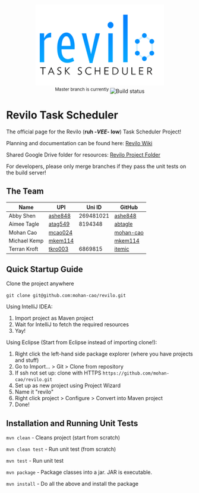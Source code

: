 <div align="center">
<a href="https://github.com/mohan-cao/revilo"><img style="display:inline-block;" src="./revilo.png" alt="Our logo WIP"></a>
<br>
<sup>Master branch is currently </sup><a href="https://travis-ci.com/mohan-cao/revilo"><img style="display:inline-block;" src="https://travis-ci.com/mohan-cao/revilo.svg?token=geujzTyWrzPD96doTGqK&branch=master" alt="Build status"></a>
</div>

# Revilo Task Scheduler

The official page for the Revilo (**ruh -*VEE*- low**) Task Scheduler Project!

Planning and documentation can be found here: [Revilo Wiki](https://github.com/mohan-cao/revilo/wiki)

Shared Google Drive folder for resources: [Revilo Project Folder](https://drive.google.com/open?id=0B6EjuC_mOLoyZ2NCa0RuOEp4Y3c)

For developers, please only merge branches if they pass the unit tests on the build server!

## The Team
| Name         | UPI     | Uni ID | GitHub    |
| ------------ | ------- | ------ | --------- |
| Abby Shen    | [ashe848](mailto:ashe848@aucklanduni.ac.nz) | 269481021 | [ashe848](http://www.github.com/ashe848)   |
| Aimee Tagle  | [atag549](mailto:atag549@aucklanduni.ac.nz) | 8194348 | [abtagle](http://www.github.com/abtagle)   |
| Mohan Cao    | [mcao024](mailto:mcao024@aucklanduni.ac.nz) | | [mohan-cao](http://www.github.com/mohan-cao) |
| Michael Kemp | [mkem114](mailto:mkem114@aucklanduni.ac.nz) | | [mkem114](http://www.github.com/mkem114)   |
| Terran Kroft | [tkro003](mailto:tkro003@aucklanduni.ac.nz) | 6869815 | [itemic](http://www.github.com/itemic)    |

## Quick Startup Guide

Clone the project anywhere

`git clone git@github.com:mohan-cao/revilo.git`

Using IntelliJ IDEA:

1. Import project as Maven project
2. Wait for IntelliJ to fetch the required resources
3. Yay!

Using Eclipse (Start from Eclipse instead of importing clone!):

1. Right click the left-hand side package explorer (where you have projects and stuff)
2. Go to Import... > Git > Clone from repository
3. If ssh not set up: clone with HTTPS `https://github.com/mohan-cao/revilo.git` 
4. Set up as new project using Project Wizard
5. Name it "revilo"
6. Right click project > Configure > Convert into Maven project
7. Done! 

## Installation and Running Unit Tests

`mvn clean` - Cleans project (start from scratch)

`mvn clean test` - Run unit test (from scratch)

`mvn test` - Run unit test

`mvn package` - Package classes into a jar. JAR is executable.

`mvn install` - Do all the above and install the package
